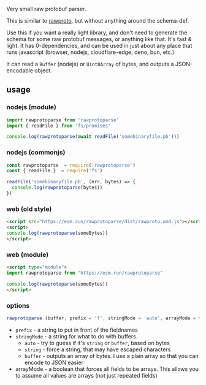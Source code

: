 Very small raw protobuf parser.

This is similar to [rawproto](https://github.com/konsumer/rawproto), but without anything around the schema-def.

Use this if you want a really light library, and don't need to generate the schema for some raw protobuf messages, or anything like that. It's fast & light. It has 0-dependencies, and can be used in just about any place that runs javascript (browser, nodejs, cloudflare-edge, deno, bun, etc.)

It can read a `Buffer` (nodejs) or `Uint8Array` of bytes, and outputs a JSON-encodable object.

## usage

### nodejs (module)

```js
import rawprotoparse from 'rawprotoparse'
import { readFile } from 'fs/promises'

console.log(rawprotoparse(await readFile('somebinaryfile.pb')))
```

### nodejs (commonjs)

```js
const rawprotoparse  = require('rawprotoparse')
const { readFile }  = require('fs')

readFile('somebinaryfile.pb', (err, bytes) => {
  console.log(rawprotoparse(bytes))
})
```

### web (old style)

```html
<script src="https://esm.run/rawprotoparse/dist/rawproto.umd.js"></script>
<script>
console.log(rawprotoparse(someBytes))
</script>
```

### web (module)

```html
<script type="module">
import rawprotoparse from "https://esm.run/rawprotoparse"

console.log(rawprotoparse(someBytes))
</script>
```

### options

```js
rawprotoparse (buffer, prefix = 'f', stringMode = 'auto', arrayMode = false)
```

- `prefix` - a string to put in front of the fieldnames
- `stringMode` - a string for what to do with buffers.
  - `auto` - try to guess if it's `string` or `buffer`, based on bytes
  - `string` - force a string, that may have escaped characters
  - `buffer` - outputs an array of bytes. I use a plain array so that you can encode to JSON easier
- arrayMode - a boolean that forces all fields to be arrays. This allows you to assume all values are arrays (not just repeated fields)
